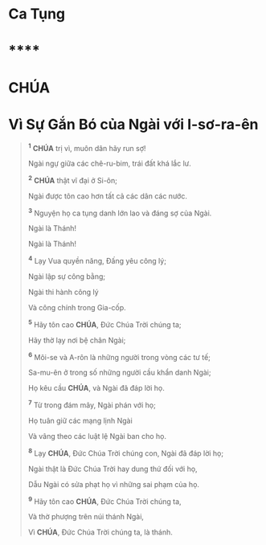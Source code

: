 # Ca Tụng

# ****

# CHÚA

# Vì Sự Gắn Bó của Ngài với I-sơ-ra-ên

> <sup><b>1</b></sup> **CHÚA** trị vì, muôn dân hãy run sợ!
>
> Ngài ngự giữa các chê-ru-bim, trái đất khá lắc lư.
>
> <sup><b>2</b></sup> **CHÚA** thật vĩ đại ở Si-ôn;
>
> Ngài được tôn cao hơn tất cả các dân các nước.
>
> <sup><b>3</b></sup> Nguyện họ ca tụng danh lớn lao và đáng sợ của Ngài.
>
> Ngài là Thánh!
> 
> Ngài là Thánh!
>
> <sup><b>4</b></sup> Lạy Vua quyền năng, Đấng yêu công lý;
>
> Ngài lập sự công bằng;
>
> Ngài thi hành công lý
>
> Và công chính trong Gia-cốp.
>
> <sup><b>5</b></sup> Hãy tôn cao **CHÚA**, Đức Chúa Trời chúng ta;
>
> Hãy thờ lạy nơi bệ chân Ngài;
>
> <sup><b>6</b></sup> Môi-se và A-rôn là những người trong vòng các tư tế;
>
> Sa-mu-ên ở trong số những người cầu khẩn danh Ngài;
>
> Họ kêu cầu **CHÚA**, và Ngài đã đáp lời họ.
>
> <sup><b>7</b></sup> Từ trong đám mây, Ngài phán với họ;
>
> Họ tuân giữ các mạng lịnh Ngài
>
> Và vâng theo các luật lệ Ngài ban cho họ.
>
> <sup><b>8</b></sup> Lạy **CHÚA**, Đức Chúa Trời chúng con, Ngài đã đáp lời họ;
>
> Ngài thật là Đức Chúa Trời hay dung thứ đối với họ,
>
> Dẫu Ngài có sửa phạt họ vì những sai phạm của họ.
>
> <sup><b>9</b></sup> Hãy tôn cao **CHÚA**, Đức Chúa Trời chúng ta,
>
> Và thờ phượng trên núi thánh Ngài,
>
> Vì **CHÚA**, Đức Chúa Trời chúng ta, là thánh.